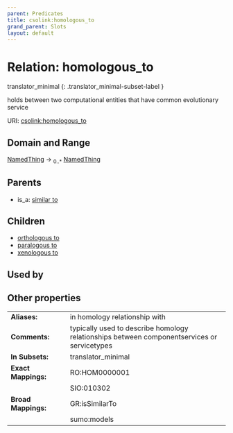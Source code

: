 ```yaml
---
parent: Predicates
title: csolink:homologous_to
grand_parent: Slots
layout: default
---
```


# Relation: homologous_to

translator_minimal
{: .translator_minimal-subset-label }


holds between two computational entities that have common evolutionary service

URI: [csolink:homologous_to](https://w3id.org/csolink/vocab/homologous_to)

## Domain and Range

[NamedThing](NamedThing.md) ->  <sub>0..*</sub> [NamedThing](NamedThing.md)

## Parents

 *  is_a: [similar to](similar_to.md)

## Children

 *  [orthologous to](orthologous_to.md)
 *  [paralogous to](paralogous_to.md)
 *  [xenologous to](xenologous_to.md)

## Used by


## Other properties

|  |  |  |
| --- | --- | --- |
| **Aliases:** | | in homology relationship with |
| **Comments:** | | typically used to describe homology relationships between componentservices or servicetypes |
| **In Subsets:** | | translator_minimal |
| **Exact Mappings:** | | RO:HOM0000001 |
|  | | SIO:010302 |
| **Broad Mappings:** | | GR:isSimilarTo |
|  | | sumo:models |

